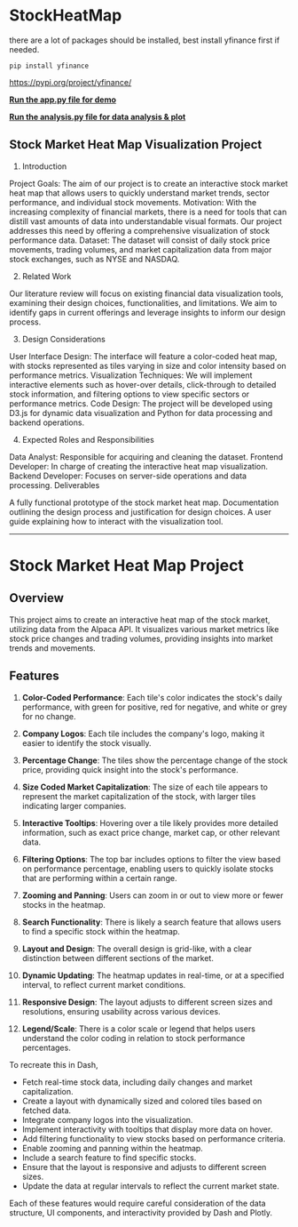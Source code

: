 # StockHeatMap

there are a lot of packages should be installed, best install yfinance first if needed.
```
pip install yfinance
```
<https://pypi.org/project/yfinance/>

<u>**Run the app.py file for demo**</u>

<u>**Run the analysis.py file for data analysis & plot**</u>

## Stock Market Heat Map Visualization Project

1. Introduction

Project Goals: The aim of our project is to create an interactive stock market heat map that allows users to quickly understand market trends, sector performance, and individual stock movements.
Motivation: With the increasing complexity of financial markets, there is a need for tools that can distill vast amounts of data into understandable visual formats. Our project addresses this need by offering a comprehensive visualization of stock performance data.
Dataset: The dataset will consist of daily stock price movements, trading volumes, and market capitalization data from major stock exchanges, such as NYSE and NASDAQ.

2. Related Work

Our literature review will focus on existing financial data visualization tools, examining their design choices, functionalities, and limitations. We aim to identify gaps in current offerings and leverage insights to inform our design process.

3. Design Considerations

User Interface Design: The interface will feature a color-coded heat map, with stocks represented as tiles varying in size and color intensity based on performance metrics.
Visualization Techniques: We will implement interactive elements such as hover-over details, click-through to detailed stock information, and filtering options to view specific sectors or performance metrics.
Code Design: The project will be developed using D3.js for dynamic data visualization and Python for data processing and backend operations.

4. Expected Roles and Responsibilities

Data Analyst: Responsible for acquiring and cleaning the dataset.
Frontend Developer: In charge of creating the interactive heat map visualization.
Backend Developer: Focuses on server-side operations and data processing.
Deliverables

A fully functional prototype of the stock market heat map.
Documentation outlining the design process and justification for design choices.
A user guide explaining how to interact with the visualization tool.

---

# Stock Market Heat Map Project

## Overview
This project aims to create an interactive heat map of the stock market, utilizing data from the Alpaca API. It visualizes various market metrics like stock price changes and trading volumes, providing insights into market trends and movements.

## Features
1. **Color-Coded Performance**: Each tile's color indicates the stock's daily performance, with green for positive, red for negative, and white or grey for no change.

2. **Company Logos**: Each tile includes the company's logo, making it easier to identify the stock visually.

3. **Percentage Change**: The tiles show the percentage change of the stock price, providing quick insight into the stock's performance.

4. **Size Coded Market Capitalization**: The size of each tile appears to represent the market capitalization of the stock, with larger tiles indicating larger companies.

5. **Interactive Tooltips**: Hovering over a tile likely provides more detailed information, such as exact price change, market cap, or other relevant data.

6. **Filtering Options**: The top bar includes options to filter the view based on performance percentage, enabling users to quickly isolate stocks that are performing within a certain range.

7. **Zooming and Panning**: Users can zoom in or out to view more or fewer stocks in the heatmap.

8. **Search Functionality**: There is likely a search feature that allows users to find a specific stock within the heatmap.

9. **Layout and Design**: The overall design is grid-like, with a clear distinction between different sections of the market.

10. **Dynamic Updating**: The heatmap updates in real-time, or at a specified interval, to reflect current market conditions.

11. **Responsive Design**: The layout adjusts to different screen sizes and resolutions, ensuring usability across various devices.

12. **Legend/Scale**: There is a color scale or legend that helps users understand the color coding in relation to stock performance percentages.

To recreate this in Dash, 

- Fetch real-time stock data, including daily changes and market capitalization.
- Create a layout with dynamically sized and colored tiles based on fetched data.
- Integrate company logos into the visualization.
- Implement interactivity with tooltips that display more data on hover.
- Add filtering functionality to view stocks based on performance criteria.
- Enable zooming and panning within the heatmap.
- Include a search feature to find specific stocks.
- Ensure that the layout is responsive and adjusts to different screen sizes.
- Update the data at regular intervals to reflect the current market state.

Each of these features would require careful consideration of the data structure, UI components, and interactivity provided by Dash and Plotly.
